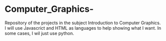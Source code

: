 # Computer_Graphics-
Repository of the projects in the subject Introduction to Computer Graphics. I will use Javascrict and HTML as languages to help showing what I want. In some cases, I wil just use python.
